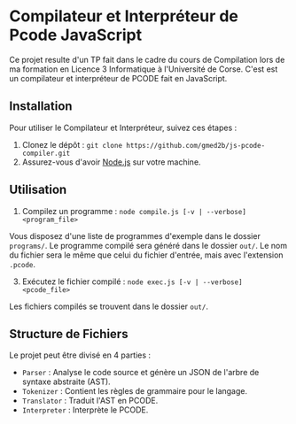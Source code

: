 # Compilateur et Interpréteur de Pcode JavaScript

Ce projet resulte d'un TP fait dans le cadre du cours de Compilation lors de ma formation en Licence 3 Informatique à l'Université de Corse.
C'est est un compilateur et interpréteur de PCODE fait en JavaScript.

## Installation

Pour utiliser le Compilateur et Interpréteur, suivez ces étapes :

1. Clonez le dépôt : `git clone https://github.com/gmed2b/js-pcode-compiler.git`
2. Assurez-vous d'avoir [Node.js](https://nodejs.org/en/) sur votre machine.

## Utilisation

1. Compilez un programme : `node compile.js [-v | --verbose] <program_file>`

Vous disposez d'une liste de programmes d'exemple dans le dossier `programs/`.
Le programme compilé sera généré dans le dossier `out/`. Le nom du fichier sera le même que celui du fichier d'entrée, mais avec l'extension `.pcode`.

3. Exécutez le fichier compilé : `node exec.js [-v | --verbose] <pcode_file>`

Les fichiers compilés se trouvent dans le dossier `out/`.

## Structure de Fichiers

Le projet peut être divisé en 4 parties :

- `Parser` : Analyse le code source et génère un JSON de l'arbre de syntaxe abstraite (AST).
- `Tokenizer` : Contient les règles de grammaire pour le langage.
- `Translator` : Traduit l'AST en PCODE.
- `Interpreter` : Interprète le PCODE.
